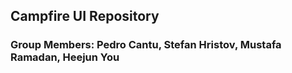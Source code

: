 Campfire UI Repository
---

<h3> Group Members: Pedro Cantu, Stefan Hristov, Mustafa Ramadan, Heejun You </h3>
